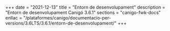 +++
date        = "2021-12-13"
title       = "Entorn de desenvolupament"
description = "Entorn de desenvolupament Canigó 3.6.1"
sections    = "canigo-fwk-docs"
enllac		= "/plataformes/canigo/documentacio-per-versions/3.6LTS/3.6.1/entorn-de-desenvolupament/"
+++